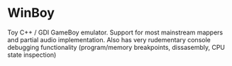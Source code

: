 # WinBoy
Toy C++ / GDI GameBoy emulator. Support for most mainstream mappers and partial audio implementation. Also has very rudementary console debugging functionality (program/memory breakpoints, dissasembly, CPU state inspection)
